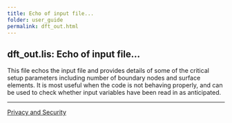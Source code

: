 ```yaml
---
title: Echo of input file...
folder: user_guide
permalink: dft_out.html
---
```


## dft_out.lis: Echo of input file...

This file echos the input file and provides details of some of the critical setup parameters including number of boundary nodes and surface elements. 
It is most useful when the code is not behaving properly, and can be used to check whether input variables have been read in as anticipated.

***

<a href="http://www.sandia.gov/general/privacy-security/index.html">Privacy and Security</a> 